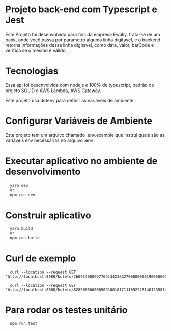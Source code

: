 # Projeto back-end com Typescript e Jest
Este Projeto foi desenvolvido para fins da empresa Ewally, trata-se de um bank, onde você passa por parametro alguma linha digitavel, e o backend retorna informações dessa linha digitavel, como data, valor, barCode e verifica se o mesmo é válido.

# Tecnologias
Essa api foi desenvolvida com nodejs e 100% de typescript, padrão de projeto SOLID e AWS Lambda, AWS Gateway.

Este projeto usa dotenv para definir as variáveis ​​de ambiente.

# Configurar Variáveis ​​de Ambiente
Este projeto tem um arquivo chamado .env.example que instrui quais são as variáveis ​​env necessárias no arquivo .env

# Executar aplicativo no ambiente de desenvolvimento
```bash
  yarn dev
  or
  npm run dev
```

# Construir aplicativo
```bash
  yarn build
  or
  npm run build
```

# Curl de exemplo

```ticket
  curl --location --request GET 'http://localhost:8080/boleto/26091408099776913423632700000006190050000019446'
```

```convenio
  curl --location --request GET 'http://localhost:8080/boleto/828900000008509100181711109222814012358741712157'
```

# Para rodar os testes unitário

```test
  npm run test
```